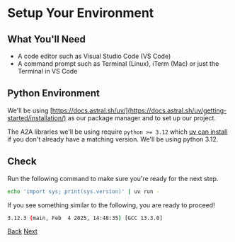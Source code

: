 # Setup Your Environment


## What You'll Need <!-- {docsify-ignore} -->

- A code editor such as Visual Studio Code (VS Code)
- A command prompt such as Terminal (Linux), iTerm (Mac) or just the Terminal in VS Code

## Python Environment <!-- {docsify-ignore} -->

We'll be using [https://docs.astral.sh/uv/](https://docs.astral.sh/uv/getting-started/installation/) as our package manager and to set up our project.

The A2A libraries we'll be using require `python >= 3.12` which [uv can install](https://docs.astral.sh/uv/guides/install-python/) if you don't already have a matching version. We'll be using python 3.12.

## Check <!-- {docsify-ignore} -->

Run the following command to make sure you're ready for the next step.

```bash
echo 'import sys; print(sys.version)' | uv run -
```

If you see something similar to the following, you are ready to proceed!
```bash
3.12.3 (main, Feb  4 2025, 14:48:35) [GCC 13.3.0]
```

<div class="bottom-buttons" style="flex flex-row">
  <a href="#/tutorials/python/1_introduction.md" class="back-button">Back</a>
  <a href="#/tutorials/python/3_create_a_project.md" class="next-button">Next</a>
</div>
